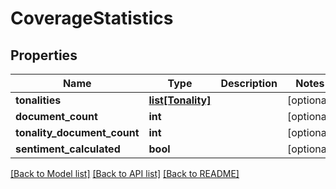 # CoverageStatistics

## Properties
Name | Type | Description | Notes
------------ | ------------- | ------------- | -------------
**tonalities** | [**list[Tonality]**](Tonality.md) |  | [optional] 
**document_count** | **int** |  | [optional] 
**tonality_document_count** | **int** |  | [optional] 
**sentiment_calculated** | **bool** |  | [optional] 

[[Back to Model list]](../README.md#documentation-for-models) [[Back to API list]](../README.md#documentation-for-api-endpoints) [[Back to README]](../README.md)


